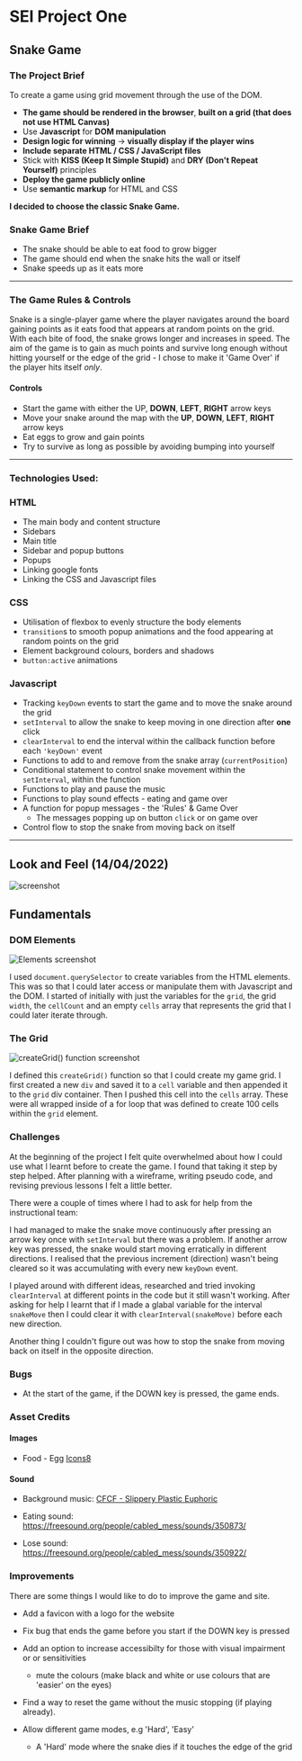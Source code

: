 # SEI Project One

## Snake Game

### The Project Brief

To create a game using grid movement through the use of the DOM.

* **The game should be rendered in the browser**, **built on a grid (that does not use HTML Canvas)**
* Use **Javascript** for **DOM manipulation**
* **Design logic for winning** -> **visually display if the player wins**
* **Include separate HTML / CSS / JavaScript files**
* Stick with **KISS (Keep It Simple Stupid)** and **DRY (Don't Repeat Yourself)** principles
* **Deploy the game publicly online**
* Use **semantic markup** for HTML and CSS

**I decided to choose the classic Snake Game.**

### Snake Game Brief

* The snake should be able to eat food to grow bigger
* The game should end when the snake hits the wall or itself
* Snake speeds up as it eats more

---

### The Game Rules & Controls

Snake is a single-player game where the player navigates around the board gaining points as it eats food that appears at random points on the grid. With each bite of food, the snake grows longer and increases in speed. The aim of the game is to gain as much points and survive long enough without hitting yourself or the edge of the grid - I chose to make it 'Game Over' if the player hits itself *only*.

#### Controls

- Start the game with either the UP, **DOWN**, **LEFT**, **RIGHT** arrow keys
- Move your snake around the map with the **UP**, **DOWN**, **LEFT**, **RIGHT** arrow keys
- Eat eggs to grow and gain points
- Try to survive as long as possible by avoiding bumping into yourself

---

### Technologies Used:

### HTML
- The main body and content structure
- Sidebars
- Main title
- Sidebar and popup buttons
- Popups
- Linking google fonts
- Linking the CSS and Javascript files

### CSS
- Utilisation of flexbox to evenly structure the body elements
- `transition`s to smooth popup animations and the food appearing at random points on the grid
- Element background colours, borders and shadows
- `button:active` animations

### Javascript
- Tracking `keyDown` events to start the game and to move the snake around the grid
- `setInterval` to allow the snake to keep moving in one direction after **one** click
- `clearInterval` to end the interval within the callback function before each `'keyDown'` event
- Functions to add to and remove from the snake array (`currentPosition`)
- Conditional statement to control snake movement within the `setInterval`, within the function
- Functions to play and pause the music
- Functions to play sound effects - eating and game over
- A function for popup messages - the 'Rules' & Game Over
  * The messages popping up on button `click` or on game over
- Control flow to stop the snake from moving back on itself

---

## Look and Feel (14/04/2022)

![screenshot](homepage.png)

## Fundamentals

### DOM Elements

![Elements screenshot](Elements.png)

I used `document.querySelector` to create variables from the HTML elements. This was so that I could later access or manipulate them with Javascript and the DOM. I started of initially with just the variables for the `grid`, the grid `width`, the `cellCount` and an empty `cells` array that represents the grid that I could later iterate through.

### The Grid

![createGrid() function screenshot](createGrid.png)

I defined this `createGrid()` function so that I could create my game grid. I first created a new `div` and saved it to a `cell` variable and then appended it to the `grid` div container. Then I pushed this cell into the `cells` array. These were all wrapped inside of a for loop that was defined to create 100 cells within the `grid` element.

### Challenges

At the beginning of the project I felt quite overwhelmed about how I could use what I learnt before to create the game. I found that taking it step by step helped. After planning with a wireframe, writing pseudo code, and revising previous lessons I felt a little better.

There were a couple of times where I had to ask for help from the instructional team:

I had managed to make the snake move continuously after pressing an arrow key once with `setInterval` but there was a problem. If another arrow key was pressed, the snake would start moving erratically in different directions. I realised that the previous increment (direction) wasn't being cleared so it was accumulating with every new `keyDown` event.

I played around with different ideas, researched and tried invoking `clearInterval` at different points in the code but it still wasn't working. After asking for help I learnt that if I made a glabal variable for the interval `snakeMove` then I could clear it with `clearInterval(snakeMove)` before each new direction.

Another thing I couldn't figure out was how to stop the snake from moving back on itself in the opposite direction.

### Bugs

- At the start of the game, if the DOWN key is pressed, the game ends.

### Asset Credits

#### Images

* Food - Egg [Icons8](https://icons8.com/icon/set/food/fluency)

#### Sound

- Background music: [CFCF - Slippery Plastic Euphoric](https://soundcloud.com/cfcf/slippery-plastic-euphoric-1)

- Eating sound: https://freesound.org/people/cabled_mess/sounds/350873/

- Lose sound: https://freesound.org/people/cabled_mess/sounds/350922/

### Improvements

There are some things I would like to do to improve the game and site.

- Add a favicon with a logo for the website

- Fix bug that ends the game before you start if the DOWN key is pressed

- Add an option to increase accessibilty for those with visual impairment or or sensitivities
    *  mute the colours (make black and white or use colours that are 'easier' on the eyes)

- Find a way to reset the game without the music stopping (if playing already).

- Allow different game modes, e.g 'Hard', 'Easy'
    * A 'Hard' mode where the snake dies if it touches the edge of the grid